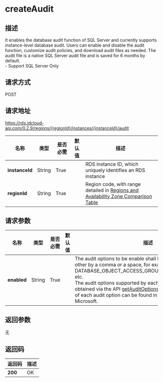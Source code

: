 # createAudit


## 描述
It enables the database audit function of SQL Server and currently supports instance-level database audit. Users can enable and disable the audit function, customize audit policies, and download audit files as needed. The audit file is a native SQL Server audit file and is saved for 6 months by default. <br>- Support SQL Server Only

## 请求方式
POST

## 请求地址
https://rds.jdcloud-api.com/0.2.9/regions/{regionId}/instances/{instanceId}/audit

|名称|类型|是否必需|默认值|描述|
|---|---|---|---|---|
|**instanceId**|String|True| |RDS instance ID, which uniquely identifies an RDS instance|
|**regionId**|String|True| |Region code, with range detailed in [Regions and Availability Zone Comparison Table](../Enum-Definitions/Regions-AZ.md)|

## 请求参数
|名称|类型|是否必需|默认值|描述|
|---|---|---|---|---|
|**enabled**|String|True| |The audit options to be enable shall be separated from each other by a comma or a space, for example: DATABASE_OBJECT_ACCESS_GROUP,ACKUP_RESTORE_GROU, etc. <br>The audit options supported by each database version can be obtained via the API [getAuditOptions](./getAuditOptions.md), and the specific meaning of each audit option can be found in the official document of Microsoft.|


## 返回参数
无


## 返回码
|返回码|描述|
|---|---|
|**200**|OK|
